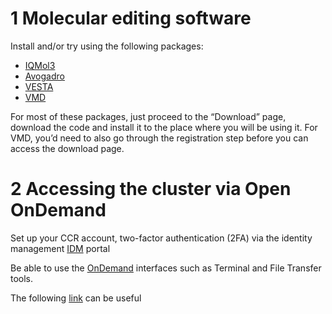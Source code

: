 # 1 Molecular editing software

Install and/or try using the following packages: 

- [IQMol3](http://iqmol.org/)
- [Avogadro](https://avogadro.cc/)
- [VESTA](https://jp-minerals.org/vesta/en/)
- [VMD](https://www.ks.uiuc.edu/Research/vmd/)

For most of these packages, just proceed to the “Download” page, download the code and install it to the place where you will be using it. 
For VMD, you’d need to also go through the registration step before you can access the download page. 

# 2 Accessing the cluster via Open OnDemand

Set up your CCR account, two-factor authentication (2FA) via the identity management [IDM](https://docs.ccr.buffalo.edu/en/latest/portals/idm/) portal

Be able to use the [OnDemand](https://docs.ccr.buffalo.edu/en/latest/portals/ood/) interfaces such as Terminal and File Transfer tools.

The following [link](https://akimovlab.github.io/soft_and_tuts/4.4-UBCCR_OnDemand.html) can be useful
